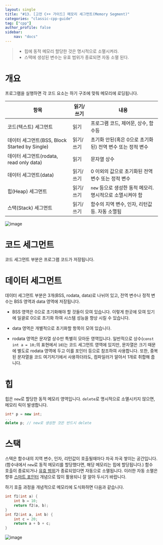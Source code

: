 ```yaml
---
layout: single
title: "#13. [고전 C++ 가이드] 메모리 세그먼트(Memory Segment)"
categories: "classic-cpp-guide"
tag: ["cpp"]
author_profile: false
sidebar: 
    nav: "docs"
---
```


> * 힙에 동적 메모리 할당한 것은 명시적으로 소멸시켜라.
> * 스택에 생성된 변수는 유효 범위가 종료되면 자동 소멸 된다.

# 개요

프로그램을 실행하면 각 코드 요소는 하기 구조에 맞춰 메모리에 로딩됩니다. 

|항목|읽기/쓰기|내용|
|--|--|--|
|코드(텍스트) 세그먼트|읽기|프로그램 코드, 제어문, 상수, 함수등|
|데이터 세그먼트(BSS, Block Started by Single)|읽기/쓰기|초기화 안된(혹은 0으로 초기화된) 전역 변수 또는 정적 변수|
|데이터 세그먼트(rodata, read only data)|읽기|문자열 상수|
|데이터 세그먼트(data)|읽기/쓰기|0 이외의 값으로 초기화된 전역 변수 또는 정적 변수|
|힙(Heap) 세그먼트|읽기/쓰기|`new` 등으로 생성한 동적 메모리. 명시적으로 소멸시켜야 함|
|스택(Stack) 세그먼트|읽기/쓰기|함수의 지역 변수, 인자, 리턴값등. 자동 소멸됨| 

![image](https://github.com/tango1202/tango1202.github.io/assets/133472501/5905dc13-603e-4ee3-9d19-e51b60e03cef)

# 코드 세그먼트

코드 세그먼트 부분은 프로그램 코드가 저장됩니다.

# 데이터 세그먼트 

데이터 세그먼트 부분은 3개(BSS, rodata, data)로 나뉘어 있고, 전역 변수나 정적 변수는 BSS 영역과 data 영역에 저장됩니다.

* BSS 영역은 0으로 초기화해야 할 것들이 모여 있습니다. 이렇게 한곳에 모여 있기에 일괄로 0으로 초기화 하여 시스템 성능을 향상 시킬 수 있습니다.
   
* data 영역은 개별적으로 초기화할 항목이 모여 있습니다.

* rodata 영역은 문자열 상수만 특별히 모아둔 영역입니다. 일반적으로 상수(`const int a = 10;`의 표현에서 `10`)는 코드 세그먼트 영역에 있지만, 문자열은 크기 때문에 별도로 rodata 영역에 두고 이를 포인터 등으로 참조하여 사용합니다. 또한, 중복된 문자열을 코드 여기저기에서 사용하더라도, 컴파일러가 알아서 1개로 취합해 줍니다. 

# 힙

힙은 `new`로 할당한 동적 메모리 영역입니다. `delete`로 명시적으로 소멸시키지 않으면, 메모리 릭이 발생합니다.
  
```cpp
int* p = new int;
...
delete p; // new로 생성한 것은 반드시 delete
```
  
# 스택

스택은 함수내의 지역 변수, 인자, 리턴값이 호출될때마다 차곡 차곡 쌓이는 공간입니다.(함수내에서 `new`로 동적 메모리를 할당했다면, 해당 메모리는 힙에 할당됩니다.) 함수 호출이 종료되거나 [유효 범위](https://tango1202.github.io/classic-cpp-guide/classic-cpp-guide-scope/)가 종료되었다면 자동으로 소멸됩니다. 이러한 자동 소멸은 향후 [스마트 포인터](https://tango1202.github.io/cpp-coding-pattern/cpp-coding-pattern-smart-pointer/) 개념으로 많이 활용되니 잘 알아 두시기 바랍니다.
  
하기 호출 과정을 개념적으로 메모리에 도식화하면 다음과 같습니다.

```cpp
int f1(int a) {
    int b = 10;
    return f2(a, b);
}
int f2(int a, int b) {
    int c = 20;
    return a + b + c;
}
```

![image](https://github.com/tango1202/tango1202.github.io/assets/133472501/d1d0de8f-f0dd-4f60-aa29-0f3769b53041)
